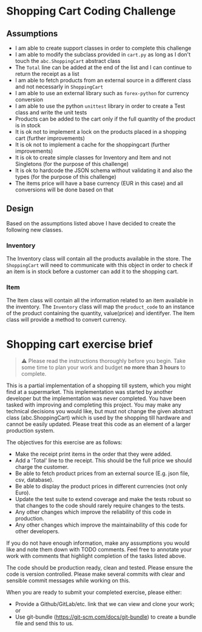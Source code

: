 # Shopping Cart Coding Challenge

## Assumptions
- I am able to create support classes in order to complete this challenge
- I am able to modify the subclass provided in `cart.py` as long as I don't touch the `abc.ShoppingCart` abstract class
- The `Total` line can be added at the end of the list and I can continue to return the receipt as a list
- I am able to fetch products from an external source in a different class and not necessarly in `ShoppingCart`
- I am able to use an external library such as `forex-python` for currency conversion
- I am able to use the python `unittest` library in order to create a Test class and write the unit tests
- Products can be added to the cart only if the full quantity of the product is in stock
- It is ok not to implement a lock on the products placed in a shopping cart (further improvements)
- It is ok not to implement a cache for the shoppingcart (further improvements)
- It is ok to create simple classes for Inventory and Item and not Singletons (for the purpose of this challenge)
- It is ok to hardcode the JSON schema without validating it and also the types (for the purpose of this challenge)
- The items price will have a base currency (EUR in this case) and all conversions will be done based on that

## Design

Based on the assumptions listed above I have decided to create the following new classes.

### Inventory
The Inventory class will contain all the products available in the store.
The `ShoppingCart` will need to communicate with this object in order to check if an item is in stock before a customer can add it to the shopping cart.

### Item
The Item class will contain all the information related to an item available in the inventory.
The `Inventory` class will map the `product_code` to an instance of the product containing the quantity, value(price) and identifyer.
The Item class will provide a method to convert currency.

# Shopping cart exercise brief

> ⚠ Please read the instructions thoroughly before you begin. Take some time to plan your work and budget **no more than 3 hours** to complete.

This is a partial implementation of a shopping till system, which you might find at a supermarket.
This implementation was started by another developer but the implementation was never completed. You have been tasked with improving and completing this project.
You may make any technical decisions you would like, but must not change the given abstract class (abc.ShoppingCart) which is used by the shopping till hardware and cannot be easily updated.
Please treat this code as an element of a larger production system.

The objectives for this exercise are as follows:
- Make the receipt print items in the order that they were added.
- Add a 'Total' line to the receipt. This should be the full price we should charge the customer.
- Be able to fetch product prices from an external source (E.g. json file, csv, database).
- Be able to display the product prices in different currencies (not only Euro).
- Update the test suite to extend coverage and make the tests robust so that changes to the code should rarely require changes to the tests.
- Any other changes which improve the reliability of this code in production.
- Any other changes which improve the maintainability of this code for other developers.

If you do not have enough information, make any assumptions you would like and note them down with TODO comments. Feel free to annotate your work with comments that highlight completion of the tasks listed above.

The code should be production ready, clean and tested. Please ensure the code is version controlled. Please make several commits with clear and sensible commit messages while working on this.

When you are ready to submit your completed exercise, please either:
- Provide a Github/GitLab/etc. link that we can view and clone your work; or
- Use git-bundle (https://git-scm.com/docs/git-bundle) to create a bundle file and send this to us.
